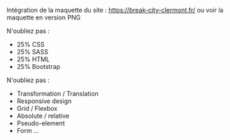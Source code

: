 Intégration de la maquette du site : https://break-city-clermont.fr/
ou voir la maquette en version PNG

N'oubliez pas :
- 25% CSS
- 25% SASS
- 25% HTML
- 25% Bootstrap

N'oubliez pas :
- Transformation / Translation
- Responsive design
- Grid / Flexbox
- Absolute / relative
- Pseudo-element
- Form
...
